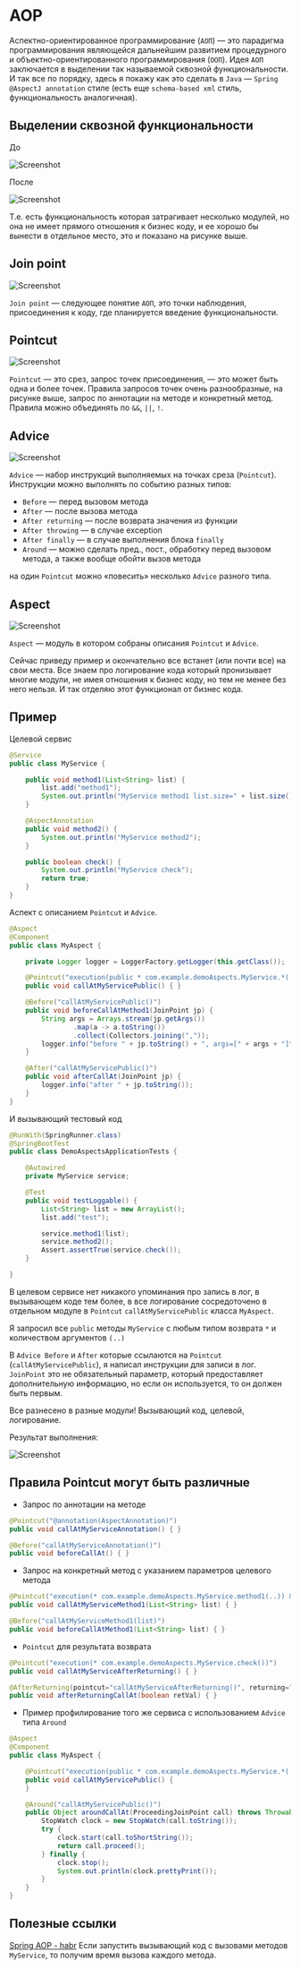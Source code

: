 # AOP

Аспектно-ориентированное программирование (`АОП`) — это парадигма программирования являющейся дальнейшим развитием процедурного и объектно-ориентированного 
программирования (`ООП`). Идея `АОП` заключается в выделении так называемой сквозной функциональности. И так все по порядку, здесь я покажу как это сделать в 
`Java` — `Spring @AspectJ annotation` стиле (есть еще `schema-based xml` стиль, функциональность аналогичная).

## Выделении сквозной функциональности

До

![Screenshot](../../resources/aop1.png)

После

![Screenshot](../../resources/aop2.png)

Т.е. есть функциональность которая затрагивает несколько модулей, но она не имеет прямого отношения к бизнес коду, и ее хорошо бы вынести в отдельное место, 
это и показано на рисунке выше.

## Join point

![Screenshot](../../resources/aop3.png)

`Join point` — следующее понятие `АОП`, это точки наблюдения, присоединения к коду, где планируется введение функциональности.

## Pointcut

![Screenshot](../../resources/aop4.png)

`Pointcut` — это срез, запрос точек присоединения, — это может быть одна и более точек. Правила запросов точек очень разнообразные, на рисунке выше, запрос по 
аннотации на методе и конкретный метод. Правила можно объединять по `&&`, `||`, `!`.

## Advice

![Screenshot](../../resources/aop5.png)

`Advice` — набор инструкций выполняемых на точках среза (`Pointcut`). Инструкции можно выполнять по событию разных типов:
- `Before` — перед вызовом метода
- `After` — после вызова метода
- `After returning` — после возврата значения из функции
- `After throwing` — в случае exception
- `After finally` — в случае выполнения блока `finally`
- `Around` — можно сделать пред., пост., обработку перед вызовом метода, а также вообще обойти вызов метода

на один `Pointcut` можно «повесить» несколько `Advice` разного типа.

## Aspect

![Screenshot](../../resources/aop6.png)

`Aspect` — модуль в котором собраны описания `Pointcut` и `Advice`.

Сейчас приведу пример и окончательно все встанет (или почти все) на свои места. Все знаем про логирование кода который пронизывает многие модули, не имея 
отношения к бизнес коду, но тем не менее без него нельзя. И так отделяю этот функционал от бизнес кода.

## Пример

Целевой сервис

```java
@Service
public class MyService {

    public void method1(List<String> list) {
        list.add("method1");
        System.out.println("MyService method1 list.size=" + list.size());
    }

    @AspectAnnotation
    public void method2() {
        System.out.println("MyService method2");
    }

    public boolean check() {
        System.out.println("MyService check");
        return true;
    }
}
```

Аспект с описанием `Pointcut` и `Advice`.

```java
@Aspect
@Component
public class MyAspect {

    private Logger logger = LoggerFactory.getLogger(this.getClass());

    @Pointcut("execution(public * com.example.demoAspects.MyService.*(..))")
    public void callAtMyServicePublic() { }

    @Before("callAtMyServicePublic()")
    public void beforeCallAtMethod1(JoinPoint jp) {
        String args = Arrays.stream(jp.getArgs())
                .map(a -> a.toString())
                .collect(Collectors.joining(","));
        logger.info("before " + jp.toString() + ", args=[" + args + "]");
    }

    @After("callAtMyServicePublic()")
    public void afterCallAt(JoinPoint jp) {
        logger.info("after " + jp.toString());
    }
}
```

И вызывающий тестовый код

```java
@RunWith(SpringRunner.class)
@SpringBootTest
public class DemoAspectsApplicationTests {

    @Autowired
    private MyService service;

    @Test
    public void testLoggable() {
        List<String> list = new ArrayList();
        list.add("test");

        service.method1(list);
        service.method2();
        Assert.assertTrue(service.check());
    }

}
```

В целевом сервисе нет никакого упоминания про запись в лог, в вызывающем коде тем более, в все логирование сосредоточено в отдельном модуле в `Pointcut` 
`callAtMyServicePublic` класса `MyAspect`.

Я запросил все `public` методы `MyService` с любым типом возврата `*` и количеством аргументов `(..)`

В `Advice Before` и `After` которые ссылаются на `Pointcut` (`callAtMyServicePublic`), я написал инструкции для записи в лог. `JoinPoint` это не обязательный 
параметр, который предоставляет дополнительную информацию, но если он используется, то он должен быть первым.

Все разнесено в разные модули! Вызывающий код, целевой, логирование.

Результат выполнения:

![Screenshot](../../resources/aop7.png)

## Правила Pointcut могут быть различные

- Запрос по аннотации на методе
```java
@Pointcut("@annotation(AspectAnnotation)")
public void callAtMyServiceAnnotation() { }

@Before("callAtMyServiceAnnotation()")
public void beforeCallAt() { }
```

- Запрос на конкретный метод с указанием параметров целевого метода
```java
@Pointcut("execution(* com.example.demoAspects.MyService.method1(..)) && args(list,..))")
public void callAtMyServiceMethod1(List<String> list) { }

@Before("callAtMyServiceMethod1(list)")
public void beforeCallAtMethod1(List<String> list) { }
```

- `Pointcut` для результата возврата
```java
@Pointcut("execution(* com.example.demoAspects.MyService.check())")
public void callAtMyServiceAfterReturning() { }

@AfterReturning(pointcut="callAtMyServiceAfterReturning()", returning="retVal")
public void afterReturningCallAt(boolean retVal) { }
```

- Пример профилирование того же сервиса с использованием `Advice` типа `Around`
```java
@Aspect
@Component
public class MyAspect {

    @Pointcut("execution(public * com.example.demoAspects.MyService.*(..))")
    public void callAtMyServicePublic() {
    }

    @Around("callAtMyServicePublic()")
    public Object aroundCallAt(ProceedingJoinPoint call) throws Throwable {
        StopWatch clock = new StopWatch(call.toString());
        try {
            clock.start(call.toShortString());
            return call.proceed();
        } finally {
            clock.stop();
            System.out.println(clock.prettyPrint());
        }
    }
}
```

## Полезные ссылки

[Spring AOP - habr](https://habr.com/ru/post/428548/)
Если запустить вызывающий код с вызовами методов `MyService`, то получим время вызова каждого метода. 
